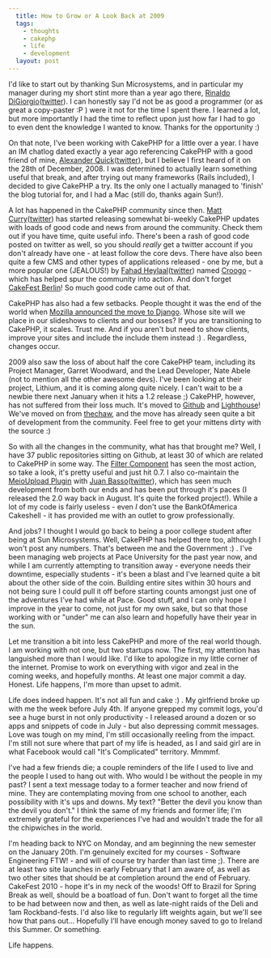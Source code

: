 ```yaml
---
  title: How to Grow or A Look Back at 2009
  tags:
    - thoughts
    - cakephp
    - life
    - development
  layout: post
---
```


I'd like to start out by thanking Sun Microsystems, and in particular my manager during my short stint more than a year ago there, [Rinaldo DiGiorgio](digiorgio.com/)([twitter](http://twitter.com/digitalrinaldo)). I can honestly say I'd not be as good a programmer (or as great a copy-paster :P ) were it not for the time I spent there. I learned a lot, but more importantly I had the time to reflect upon just how far I had to go to even dent the knowledge I wanted to know. Thanks for the opportunity :)

On that note, I've been working with CakePHP for a little over a year. I have an IM chatlog dated exactly a year ago referencing CakePHP with a good friend of mine, [Alexander Quick](http://alexquick.com/)([twitter](http://twitter.com/alexquick)), but I believe I first heard of it on the 28th of December, 2008. I was determined to actually learn something useful that break, and after trying out many frameworks (Rails included), I decided to give CakePHP a try. Its the only one I actually managed to 'finish' the blog tutorial for, and I had a Mac (still do, thanks again Sun!).

A lot has happened in the CakePHP community since then. [Matt Curry](http://www.pseudocoder.com/)([twitter](http://twitter.com/mcurry)) has started releasing somewhat bi-weekly CakePHP updates with loads of good code and news from around the community. Check them out if you have time, quite useful info. There's been a rash of good code posted on twitter as well, so you should *really* get a twitter account if you don't already have one - at least follow the core devs. There have also been quite a few CMS and other types of applications released - one by me, but a more popular one (JEALOUS!) by [Fahad Heylaal](http://fahad19.com/)([twitter](http://twitter.com/fahad19)) named [Croogo](http://croogo.org) - which has helped spur the community into action. And don't forget [CakeFest Berlin](http://cakefest.org/)! So much good code came out of that.

CakePHP has also had a few setbacks. People thought it was the end of the world when [Mozilla announced the move to Django](http://micropipes.com/blog/2009/11/17/amo-development-changes-in-2010/). Whose site will we place in our slideshows to clients and our bosses? If you are transitioning to CakePHP, it scales. Trust me. And if you aren't but need to show clients, improve your sites and include the include them instead :) . Regardless, changes occur.

2009 also saw the loss of about half the core CakePHP team, including its Project Manager, Garret Woodward, and the Lead Developer, Nate Abele (not to mention all the other awesome devs). I've been looking at their project, Lithium, and it is coming along quite nicely. I can't wait to be a newbie there next January when it hits a 1.2 release ;) CakePHP, however, has not suffered from their loss much. It's moved to [Github](http://github.com/cakephp) and [Lighthouse](cakephp.lighthouseapp.com/)! We've moved on from [thechaw](thechaw.com), and the move has already seen quite a bit of development from the community. Feel free to get your mittens dirty with the source :)

So with all the changes in the community, what has that brought me? Well, I have 37 public repositories sitting on Github, at least 30 of which are related to CakePHP in some way. The [Filter Component](http://github.com/josegonzalez/cakephp-filter-plugin) has seen the most action, so take a look, it's pretty useful and just hit 0.7. I also co-maintain the [MeioUpload Plugin](github.com/jrbasso/MeioUpload) with [Juan Basso](http://blog.cakephp-brasil.org/)([twitter](http://twitter.com/jrbasso)), which has seen much development from both our ends and has been put through it's paces (I released the 2.0 way back in August. It's quite the forked project!). While a lot of my code is fairly useless - even *I* don't use the BankOfAmerica Cakeshell - it has provided me with an outlet to grow professionally.

And jobs? I thought I would go back to being a poor college student after being at Sun Microsystems. Well, CakePHP has helped there too, although I won't post any numbers. That's between me and the Government :) . I've been managing web projects at Pace University for the past year now, and while I am currently attempting to transition away - everyone needs their downtime, especially students - it's been a blast and I've learned quite a bit about the other side of the coin. Building entire sites within 30 hours and not being sure I could pull it off before starting counts amongst just one of the adventures I've had while at Pace. Good stuff, and I can only hope I improve in the year to come, not just for my own sake, but so that those working with or "under" me can also learn and hopefully have their year in the sun.

Let me transition a bit into less CakePHP and more of the real world though. I am working with not one, but two startups now. The first, my attention has languished more than I would like. I'd like to apologize in my little corner of the internet. Promise to work on everything with vigor and zeal in the coming weeks, and hopefully months. At least one major commit a day. Honest. Life happens, I'm more than upset to admit.

Life does indeed happen. It's not all fun and cake :) . My girlfriend broke up with me the week before July 4th. If anyone grepped my commit logs, you'd see a huge burst in not only productivity - I released around a dozen or so apps and snippets of code in July - but also depressing commit messages. Love was tough on my mind, I'm still occasionally reeling from the impact. I'm still not sure where that part of my life is headed, as I and said girl are in what Facebook would call "It's Complicated" territory. Mmmmf.

I've had a few friends die; a couple reminders of the life I used to live and the people I used to hang out with. Who would I be without the people in my past? I sent a text message today to a former teacher and now friend of mine. They are contemplating moving from one school to another, each possibility with it's ups and downs. My text? "Better the devil you know than the devil you don't." I think the same of my friends and former life; I'm extremely grateful for the experiences I've had and wouldn't trade the for all the chipwiches in the world.

I'm heading back to NYC on Monday, and am beginning the new semester on the January 20th. I'm genuinely excited for my courses - Software Engineering FTW! - and will of course try harder than last time ;). There are at least two site launches in early February that I am aware of, as well as two other sites that should be at completion around the end of February.  CakeFest 2010 - hope it's in my neck of the woods! Off to Brazil for Spring Break as well, should be a boatload of fun. Don't want to forget all the time to be had between now and then, as well as late-night raids of the Deli and 1am Rockband-fests. I'd also like to regularly lift weights again, but we'll see how that pans out... Hopefully I'll have enough money saved to go to Ireland this Summer. Or something.

Life happens.